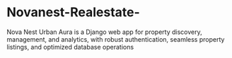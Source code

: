 # Novanest-Realestate-
Nova Nest Urban Aura is a Django web app for property discovery, management, and analytics, with robust authentication, seamless property listings, and optimized database operations
